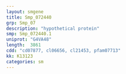 ```yaml
---
layout: smgene
title: Smp_072440
grp: Smp_07
description: "hypothetical protein"
smp: Smp_072440.1
uniprot: "G4VA48"
length:  3861
cdd: "cd07877, cl06656, cl21453, pfam07713"
kk: K13123
categories: sm
---
```

